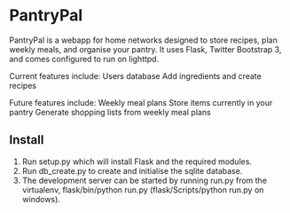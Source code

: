 PantryPal
=========

PantryPal is a webapp for home networks designed to store recipes, plan weekly meals, and organise your pantry.
It uses Flask, Twitter Bootstrap 3, and comes configured to run on lighttpd. 

Current features include:
  Users database
  Add ingredients and create recipes
  
Future features include:
  Weekly meal plans
  Store items currently in your pantry
  Generate shopping lists from weekly meal plans

Install
-------

1. Run setup.py which will install Flask and the required modules. 
2. Run db_create.py to create and initialise the sqlite database.
3. The development server can be started by running run.py from the virtualenv, 
   flask/bin/python run.py (flask/Scripts/python run.py on windows).
